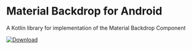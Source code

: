 # Material Backdrop for Android
A Kotlin library for implementation of the Material Backdrop Component

 [ ![Download](https://api.bintray.com/packages/vanpra/android/com.vanpra.backdrop/images/download.svg?version=0.1.0) ](https://bintray.com/vanpra/android/com.vanpra.backdrop/0.1.0/link)
 
